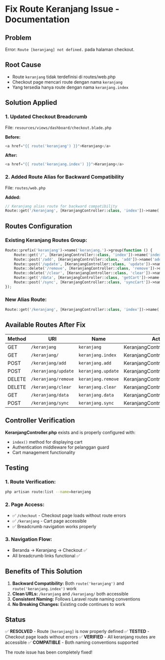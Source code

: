 # Fix Route Keranjang Issue - Documentation

## Problem
Error: `Route [keranjang] not defined.` pada halaman checkout.

## Root Cause
- Route `keranjang` tidak terdefinisi di routes/web.php
- Checkout page mencari route dengan nama `keranjang`
- Yang tersedia hanya route dengan nama `keranjang.index`

## Solution Applied

### 1. **Updated Checkout Breadcrumb**
File: `resources/views/dashboard/checkout.blade.php`

**Before:**
```php
<a href="{{ route('keranjang') }}">Keranjang</a>
```

**After:**
```php
<a href="{{ route('keranjang.index') }}">Keranjang</a>
```

### 2. **Added Route Alias for Backward Compatibility**
File: `routes/web.php`

**Added:**
```php
// Keranjang alias route for backward compatibility
Route::get('/keranjang', [KeranjangController::class, 'index'])->name('keranjang');
```

## Routes Configuration

### Existing Keranjang Routes Group:
```php
Route::prefix('keranjang')->name('keranjang.')->group(function () {
    Route::get('/', [KeranjangController::class, 'index'])->name('index');
    Route::post('/add', [KeranjangController::class, 'add'])->name('add');
    Route::post('/update', [KeranjangController::class, 'update'])->name('update');
    Route::delete('/remove', [KeranjangController::class, 'remove'])->name('remove');
    Route::delete('/clear', [KeranjangController::class, 'clear'])->name('clear');
    Route::get('/data', [KeranjangController::class, 'getCart'])->name('data');
    Route::post('/sync', [KeranjangController::class, 'syncCart'])->name('sync');
});
```

### New Alias Route:
```php
Route::get('/keranjang', [KeranjangController::class, 'index'])->name('keranjang');
```

## Available Routes After Fix

| Method | URI | Name | Action |
|--------|-----|------|--------|
| GET | `/keranjang` | `keranjang` | KeranjangController@index |
| GET | `/keranjang/` | `keranjang.index` | KeranjangController@index |
| POST | `/keranjang/add` | `keranjang.add` | KeranjangController@add |
| POST | `/keranjang/update` | `keranjang.update` | KeranjangController@update |
| DELETE | `/keranjang/remove` | `keranjang.remove` | KeranjangController@remove |
| DELETE | `/keranjang/clear` | `keranjang.clear` | KeranjangController@clear |
| GET | `/keranjang/data` | `keranjang.data` | KeranjangController@getCart |
| POST | `/keranjang/sync` | `keranjang.sync` | KeranjangController@syncCart |

## Controller Verification

**KeranjangController.php** exists and is properly configured with:
- `index()` method for displaying cart
- Authentication middleware for pelanggan guard
- Cart management functionality

## Testing

### 1. **Route Verification:**
```bash
php artisan route:list --name=keranjang
```

### 2. **Page Access:**
- ✅ `/checkout` - Checkout page loads without route errors
- ✅ `/keranjang` - Cart page accessible
- ✅ Breadcrumb navigation works properly

### 3. **Navigation Flow:**
- Beranda → Keranjang → Checkout ✅
- All breadcrumb links functional ✅

## Benefits of This Solution

1. **Backward Compatibility:** Both `route('keranjang')` and `route('keranjang.index')` work
2. **Clean URLs:** `/keranjang` and `/keranjang/` both accessible
3. **Consistent Naming:** Follows Laravel route naming conventions
4. **No Breaking Changes:** Existing code continues to work

## Status
✅ **RESOLVED** - Route `[keranjang]` is now properly defined
✅ **TESTED** - Checkout page loads without errors
✅ **VERIFIED** - All keranjang routes are accessible
✅ **COMPATIBLE** - Both naming conventions supported

The route issue has been completely fixed!
